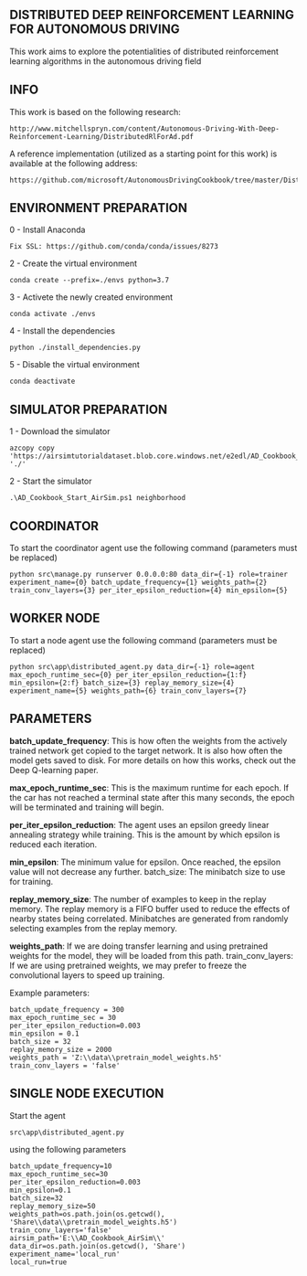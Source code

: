 ## DISTRIBUTED DEEP REINFORCEMENT LEARNING FOR AUTONOMOUS DRIVING

This work aims to explore the potentialities of distributed reinforcement learning algorithms in the autonomous driving field

## INFO

This work is based on the following research:

    http://www.mitchellspryn.com/content/Autonomous-Driving-With-Deep-Reinforcement-Learning/DistributedRlForAd.pdf

A reference implementation (utilized as a starting point for this work) is available at the following address:

    https://github.com/microsoft/AutonomousDrivingCookbook/tree/master/DistributedRL

## ENVIRONMENT PREPARATION

0 - Install Anaconda

    Fix SSL: https://github.com/conda/conda/issues/8273

2 - Create the virtual environment
    
    conda create --prefix=./envs python=3.7

3 - Activete the newly created environment
    
    conda activate ./envs

4 - Install the dependencies
    
    python ./install_dependencies.py

5 - Disable the virtual environment
    
    conda deactivate

## SIMULATOR PREPARATION

1 - Download the simulator

    azcopy copy 'https://airsimtutorialdataset.blob.core.windows.net/e2edl/AD_Cookbook_AirSim.7z' './'

2 - Start the simulator

    .\AD_Cookbook_Start_AirSim.ps1 neighborhood

## COORDINATOR

To start the coordinator agent use the following command (parameters must be replaced)

    python src\manage.py runserver 0.0.0.0:80 data_dir={-1} role=trainer experiment_name={0} batch_update_frequency={1} weights_path={2} train_conv_layers={3} per_iter_epsilon_reduction={4} min_epsilon={5}

## WORKER NODE

To start a node agent use the following command (parameters must be replaced)

    python src\app\distributed_agent.py data_dir={-1} role=agent max_epoch_runtime_sec={0} per_iter_epsilon_reduction={1:f} min_epsilon={2:f} batch_size={3} replay_memory_size={4} experiment_name={5} weights_path={6} train_conv_layers={7}

## PARAMETERS

**batch_update_frequency**: This is how often the weights from the actively trained network get copied to the target network. It is also how often the model gets saved to disk. For more details on how this works, check out the Deep Q-learning paper.

**max_epoch_runtime_sec**: This is the maximum runtime for each epoch. If the car has not reached a terminal state after this many seconds, the epoch will be terminated and training will begin.

**per_iter_epsilon_reduction**: The agent uses an epsilon greedy linear annealing strategy while training. This is the amount by which epsilon is reduced each iteration.

**min_epsilon**: The minimum value for epsilon. Once reached, the epsilon value will not decrease any further.
batch_size: The minibatch size to use for training.

**replay_memory_size**: The number of examples to keep in the replay memory. The replay memory is a FIFO buffer used to reduce the effects of nearby states being correlated. Minibatches are generated from randomly selecting examples from the replay memory.

**weights_path**: If we are doing transfer learning and using pretrained weights for the model, they will be loaded from this path.
train_conv_layers: If we are using pretrained weights, we may prefer to freeze the convolutional layers to speed up training.

Example parameters:

    batch_update_frequency = 300
    max_epoch_runtime_sec = 30
    per_iter_epsilon_reduction=0.003
    min_epsilon = 0.1
    batch_size = 32
    replay_memory_size = 2000
    weights_path = 'Z:\\data\\pretrain_model_weights.h5'
    train_conv_layers = 'false'


## SINGLE NODE EXECUTION

Start the agent

    src\app\distributed_agent.py

using the following parameters

    batch_update_frequency=10
    max_epoch_runtime_sec=30
    per_iter_epsilon_reduction=0.003
    min_epsilon=0.1
    batch_size=32
    replay_memory_size=50
    weights_path=os.path.join(os.getcwd(), 'Share\\data\\pretrain_model_weights.h5')
    train_conv_layers='false'
    airsim_path='E:\\AD_Cookbook_AirSim\\'
    data_dir=os.path.join(os.getcwd(), 'Share')
    experiment_name='local_run'
    local_run=true